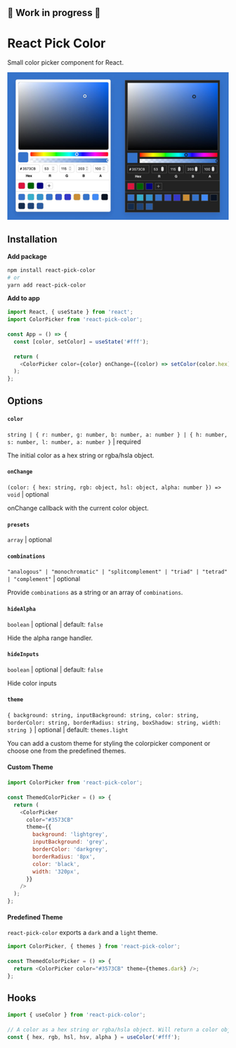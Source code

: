 ## 🚧 Work in progress 🚧

# React Pick Color

Small color picker component for React.

![Screenshot](./assets/react-pick-color.jpg)

## Installation

**Add package**

```sh
npm install react-pick-color
# or
yarn add react-pick-color
```

**Add to app**

```js
import React, { useState } from 'react';
import ColorPicker from 'react-pick-color';

const App = () => {
  const [color, setColor] = useState('#fff');

  return (
    <ColorPicker color={color} onChange={(color) => setColor(color.hex)} />
  );
};
```

## Options

#### `color`

`string | { r: number, g: number, b: number, a: number } | { h: number, s: number, l: number, a: number }` | required

The initial color as a hex string or rgba/hsla object.

#### `onChange`

`(color: { hex: string, rgb: object, hsl: object, alpha: number }) => void` | optional

onChange callback with the current color object.

#### `presets`

`array` | optional

#### `combinations`

`"analogous" | "monochromatic" | "splitcomplement" | "triad" | "tetrad" | "complement"` | optional

Provide `combinations` as a string or an array of `combinations`.

#### `hideAlpha`

`boolean` | optional | default: `false`

Hide the alpha range handler.

#### `hideInputs`

`boolean` | optional | default: `false`

Hide color inputs

#### `theme`

`{ background: string, inputBackground: string, color: string, borderColor: string, borderRadius: string, boxShadow: string, width: string }` | optional | default: `themes.light`

You can add a custom theme for styling the colorpicker component or choose one from the predefined themes.

#### Custom Theme

```js
import ColorPicker from 'react-pick-color';

const ThemedColorPicker = () => {
  return (
    <ColorPicker
      color="#3573CB"
      theme={{
        background: 'lightgrey',
        inputBackground: 'grey',
        borderColor: 'darkgrey',
        borderRadius: '8px',
        color: 'black',
        width: '320px',
      }}
    />
  );
};
```

#### Predefined Theme

`react-pick-color` exports a `dark` and a `light` theme.

```js
import ColorPicker, { themes } from 'react-pick-color';

const ThemedColorPicker = () => {
  return <ColorPicker color="#3573CB" theme={themes.dark} />;
};
```

## Hooks

```js
import { useColor } from 'react-pick-color';

// A color as a hex string or rgba/hsla object. Will return a color object.
const { hex, rgb, hsl, hsv, alpha } = useColor('#fff');
```
